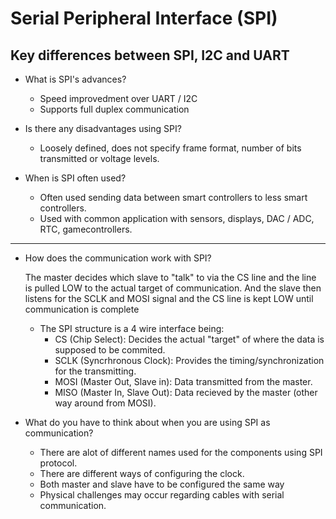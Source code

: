 
# Serial Peripheral Interface (SPI)

## Key differences between SPI, I2C and UART

* What is SPI's advances?  

  * Speed improvedment over UART / I2C  
  * Supports full duplex communication 
* Is there any disadvantages using SPI?
  * Loosely defined, does not specify frame format, number of bits transmitted or voltage levels.
* When is SPI often used?
  * Often used sending data between smart controllers to less smart controllers.
  * Used with common application with sensors, displays, DAC / ADC, RTC, gamecontrollers.

______

* How does the communication work with SPI?

  The master decides which slave to "talk" to via the CS line and the line is pulled LOW to the actual target of communication.
  And the slave then listens for the SCLK and MOSI signal and the CS line is kept LOW until communication is complete
  * The SPI structure is a 4 wire interface being:
    * CS (Chip Select): Decides the actual "target" of where the data is supposed to be commited.
    * SCLK (Syncrhronous Clock): Provides the timing/synchronization for the transmitting.
    * MOSI (Master Out, Slave in): Data transmitted from the master.
    * MISO (Master In, Slave Out): Data recieved by the master (other way around from MOSI).

* What do you have to think about when you are using SPI as communication?
  * There are alot of different names used for the components using SPI protocol.
  * There are different ways of configuring the clock.
  * Both master and slave have to be configured the same way
  * Physical challenges may occur regarding cables with serial communication.
